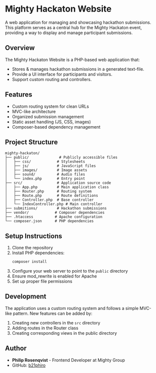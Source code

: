 # Mighty Hackaton Website

A web application for managing and showcasing hackathon submissions. This platform serves as a central hub for the Mighty Hackaton event, providing a way to display and manage participant submissions.

## Overview

The Mighty Hackaton Website is a PHP-based web application that:
- Stores & manages hackathon submissions in a generated text-file.
- Provide a UI interface for participants and visitors.
- Support custom routing and controllers.

## Features

- Custom routing system for clean URLs
- MVC-like architecture
- Organized submission management
- Static asset handling (JS, CSS, images)
- Composer-based dependency management

## Project Structure

```
mighty-hackaton/
├── public/              # Publicly accessible files
│   ├── css/            # Stylesheets
│   ├── js/             # JavaScript files
│   ├── images/         # Image assets
│   ├── sound/          # Audio files
│   └── index.php       # Entry point
├── src/                # Application source code
│   ├── App.php         # Main application class
│   ├── Router.php      # Routing system
│   ├── Route.php       # Route definitions
│   ├── Controller.php  # Base controller
│   └── IndexController.php # Main controller
├── submitions/         # Hackathon submissions
├── vendor/            # Composer dependencies
├── .htaccess          # Apache configuration
└── composer.json      # PHP dependencies
```

## Setup Instructions

1. Clone the repository
2. Install PHP dependencies:
   ```bash
   composer install
   ```
3. Configure your web server to point to the `public` directory
4. Ensure mod_rewrite is enabled for Apache
5. Set up proper file permissions

## Development

The application uses a custom routing system and follows a simple MVC-like pattern. New features can be added by:

1. Creating new controllers in the `src` directory
2. Adding routes in the Router class
3. Creating corresponding views in the public directory

## Author

- **Philip Rosenqvist** - Frontend Developer at Mighty Group
- GitHub: [b21phiro](https://github.com/b21phiro)